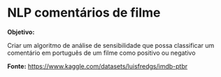 # NLP comentários de filme

**Objetivo:**

Criar um algoritmo de análise de sensibilidade que possa classificar um comentário em português de um filme como positivo ou negativo

**Fonte:**
https://www.kaggle.com/datasets/luisfredgs/imdb-ptbr
